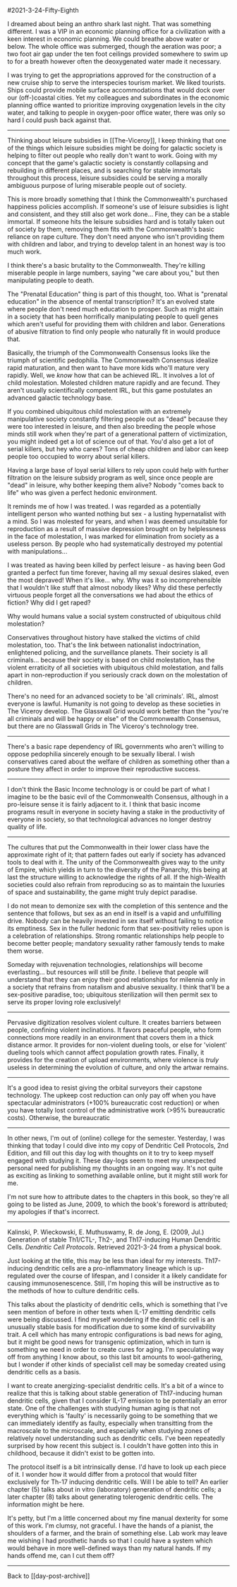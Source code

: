 #2021-3-24-Fifty-Eighth

I dreamed about being an anthro shark last night.  That was something different.  I was a VIP in an economic planning office for a civilization with a keen interest in economic planning.  We could breathe above water or below.  The whole office was submerged, though the aeration was poor; a two foot air gap under the ten foot ceilings provided somewhere to swim up to for a breath however often the deoxygenated water made it necessary.

I was trying to get the appropriations approved for the construction of a new cruise ship to serve the interspecies tourism market.  We liked tourists.  Ships could provide mobile surface accommodations that would dock over our (off-)coastal cities.  Yet my colleagues and subordinates in the economic planning office wanted to prioritize improving oxygenation levels in the city water, and talking to people in oxygen-poor office water, there was only so hard I could push back against that.

---
Thinking about leisure subsidies in [[The-Viceroy]], I keep thinking that one of the things which leisure subsidies might be doing for galactic society is helping to filter out people who really don't want to work.  Going with my concept that the game's galactic society is constantly collapsing and rebuilding in different places, and is searching for stable immortals throughout this process, leisure subsidies could be serving a morally ambiguous purpose of luring miserable people out of society.

This is more broadly something that I think the Commonwealth's purchased happiness policies accomplish.  If someone's use of leisure subsidies is light and consistent, and they still also get work done...  Fine, they can be a stable immortal.  If someone hits the leisure subsidies hard and is totally taken out of society by them, removing them fits with the Commonwealth's basic reliance on rape culture.  They don't need anyone who isn't providing them with children and labor, and trying to develop talent in an honest way is too much work.

I think there's a basic brutality to the Commonwealth.  They're killing miserable people in large numbers, saying "we care about you," but then manipulating people to death.

The "Prenatal Education" thing is part of this thought, too.  What is "prenatal education" in the absence of mental transcription?  It's an evolved state where people don't need much education to prosper.  Such as might attain in a society that has been horrifically manipulating people to quell genes which aren't useful for providing them with children and labor.  Generations of abusive filtration to find only people who naturally fit in would produce that.

Basically, the triumph of the Commonwealth Consensus looks like the triumph of scientific pedophilia.  The Commonwealth Consensus idealize rapid maturation, and then want to have more kids who'll mature very rapidly.  Well, we *know* how that can be achieved IRL.  It involves a lot of child molestation.  Molested children mature rapidly and are fecund.  They aren't usually scientifically competent IRL, but this game postulates an advanced galactic technology base.

If you combined ubiquitous child molestation with an extremely manipulative society constantly filtering people out as "dead" because they were too interested in leisure, and then also breeding the people whose minds still work when they're part of a generational pattern of victimization, you might indeed get a lot of science out of that.  You'd also get a lot of serial killers, but hey who cares?  Tons of cheap children and labor can keep people too occupied to worry about serial killers.

Having a large base of loyal serial killers to rely upon could help with further filtration on the leisure subsidy program as well, since once people are "dead" in leisure, why bother keeping them alive?  Nobody "comes back to life" who was given a perfect hedonic environment.

It reminds me of how I was treated.  I was regarded as a potentially intelligent person who wanted nothing but sex - a lusting hypernatalist with a mind.  So I was molested for years, and when I was deemed unsuitable for reproduction as a result of massive depression brought on by helplessness in the face of molestation, I was marked for elimination from society as a useless person.  By people who had systematically destroyed my potential with manipulations...

I was treated as having been killed by perfect leisure - as having been God granted a perfect fun time forever, having all my sexual desires slaked, even the most depraved!  When it's like... why.  Why was it so incomprehensible that I wouldn't like stuff that almost nobody likes?  Why did these perfectly virtuous people forget all the conversations we had about the ethics of fiction?  Why did I get raped?

Why would humans value a social system constructed of ubiquitous child molestation?

Conservatives throughout history have stalked the victims of child molestation, too.  That's the link between nationalist indoctrination, enlightened policing, and the surveillance planets.  Their society is all criminals... because their society is based on child molestation, has the violent erraticity of all societies with ubiquitous child molestation, and falls apart in non-reproduction if you seriously crack down on the molestation of children.

There's no need for an advanced society to be 'all criminals'.  IRL, almost everyone is lawful.  Humanity is not going to develop as these societies in The Viceroy develop.  The Glasswall Grid would work better than the "you're all criminals and will be happy or else" of the Commonwealth Consensus, but there are no Glasswall Grids in The Viceroy's technology tree.

---
There's a basic rape dependency of IRL governments who aren't willing to oppose pedophilia sincerely enough to be sexually liberal.  I wish conservatives cared about the welfare of children as something other than a posture they affect in order to improve their reproductive success.

---
I don't think the Basic Income technology is or could be part of what I imagine to be the basic evil of the Commonwealth Consensus, although in a pro-leisure sense it is fairly adjacent to it.  I think that basic income programs result in everyone in society having a stake in the productivity of everyone in society, so that technological advances no longer destroy quality of life.

---
The cultures that put the Commonwealth in their lower class have the approximate right of it; that pattern fades out early if society has advanced tools to deal with it.  The unity of the Commonwealth gives way to the unity of Empire, which yields in turn to the diversity of the Panarchy, this being at last the structure willing to acknowledge the rights of all.  If the high-Wealth societies could also refrain from reproducing so as to maintain the luxuries of space and sustainability, the game might truly depict paradise.

I do not mean to demonize sex with the completion of this sentence and the sentence that follows, but sex as an end in itself is a vapid and unfulfilling drive.  Nobody can be heavily invested in sex itself without failing to notice its emptiness.  Sex in the fuller hedonic form that sex-positivity relies upon is a celebration of relationships.  Strong romantic relationships help people to become better people; mandatory sexuality rather famously tends to make them worse.

Someday with rejuvenation technologies, relationships will become everlasting... but resources will still be *finite*.  I believe that people will understand that they can enjoy their good relationships for milennia only in a society that refrains from natalism and abusive sexuality.  I think that'll be a sex-positive paradise, too; ubiquitous sterilization will then permit sex to serve its proper loving role exclusively!

---
Pervasive digitization resolves violent culture.  It creates barriers between people, confining violent inclinations.  It favors peaceful people, who form connections more readily in an environment that covers them in a thick distance armor.  It provides for non-violent dueling tools, or else for 'violent' dueling tools which cannot affect population growth rates.  Finally, it provides for the creation of upload environments, where violence is *truly* useless in determining the evolution of culture, and only the artwar remains.

---
It's a good idea to resist giving the orbital surveyors their capstone technology.  The upkeep cost reduction can only pay off when you have spectacular administrators (+100% bureaucratic cost reduction) or when you have totally lost control of the administrative work (>95% bureaucratic costs).  Otherwise, the bureaucratic 

---
In other news, I'm out of (online) college for the semester.  Yesterday, I was thinking that today I could dive into my copy of Dendritic Cell Protocols, 2nd Edition, and fill out this day log with thoughts on it to try to keep myself engaged with studying it.  These day-logs seem to meet my unexpected personal need for publishing my thoughts in an ongoing way.  It's not quite as exciting as linking to something available online, but it might still work for me.

I'm not sure how to attribute dates to the chapters in this book, so they're all going to be listed as June, 2009, to which the book's foreword is attributed; my apologies if that's incorrect.

---
Kalinski, P.  Wieckowski, E.  Muthuswamy, R.  de Jong, E.  (2009, Jul.)  Generation of stable Th1/CTL-, Th2-, and Th17-inducing Human Dendritic Cells.  *Dendritic Cell Protocols*.  Retrieved 2021-3-24 from a physical book.

Just looking at the title, this may be less than ideal for my interests.  Th17-inducing dendritic cells are a pro-inflammatory lineage which is up-regulated over the course of lifespan, and I consider it a likely candidate for causing immunosenescence.  Still, I'm hoping this will be instructive as to the methods of how to culture dendritic cells.

This talks about the plasticity of dendritic cells, which is something that I've seen mention of before in other texts when IL-17 emitting dendritic cells were being discussed.  I find myself wondering if the dendritic cell is an unusually stable basis for modification due to some kind of survivability trait.  A cell which has many entropic configurations is bad news for aging, but it might be good news for transgenic optimization, which in turn is something we need in order to create cures for aging.  I'm speculating way off from anything I know about, so this last bit amounts to wool-gathering, but I wonder if other kinds of specialist cell may be someday created using dendritic cells as a basis.

I want to create anergizing-specialist dendritic cells.  It's a bit of a wince to realize that this is talking about stable generation of Th17-inducing human dendritic cells, given that I consider IL-17 emission to be potentially an error state.  One of the challenges with studying human aging is that not everything which is 'faulty' is necessarily going to be something that we can immediately identify as faulty, especially when transitting from the macroscale to the microscale, and especially when studying zones of relatively novel understanding such as dendritic cells.  I've been repeatedly surprised by how recent this subject is.  I couldn't have gotten into this in childhood, because it didn't exist to be gotten into.

The protocol itself is a bit intrinsically dense.  I'd have to look up each piece of it.  I wonder how it would differ from a protocol that would filter exclusively for Th-17 inducing dendritic cells.  Will I be able to tell?  An earlier chapter (5) talks about in vitro (laboratory) generation of dendritic cells; a later chapter (8) talks about generating tolerogenic dendritic cells.  The information might be here.

It's petty, but I'm a little concerned about my fine manual dexterity for some of this work.  I'm clumsy, not graceful.  I have the hands of a pianist, the shoulders of a farmer, and the brain of something else.  Lab work may leave me wishing I had prosthetic hands so that I could have a system which would behave in more well-defined ways than my natural hands.  If my hands offend me, can I cut them off?

---
Back to [[day-post-archive]]